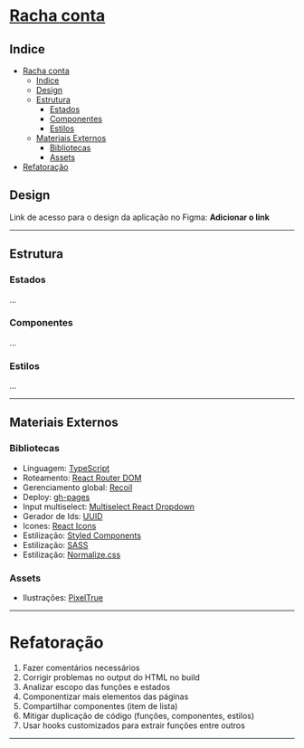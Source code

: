 # [Racha conta](https://palhanor.github.io/Racha-conta/#/)

## Indice
- [Racha conta](#racha-conta)
  - [Indice](#indice)
  - [Design](#design)
  - [Estrutura](#estrutura)
    - [Estados](#estados)
    - [Componentes](#componentes)
    - [Estilos](#estilos)
  - [Materiais Externos](#materiais-externos)
    - [Bibliotecas](#bibliotecas)
    - [Assets](#assets)
- [Refatoração](#refatoração)

## Design
Link de acesso para o design da aplicação no Figma: **Adicionar o link**
***
## Estrutura
### Estados
...
### Componentes
...
### Estilos
...
***
## Materiais Externos
### Bibliotecas
* Linguagem: [TypeScript](https://www.npmjs.com/package/typescript)
* Roteamento: [React Router DOM](https://www.npmjs.com/package/react-router-dom)
* Gerenciamento global: [Recoil](https://www.npmjs.com/package/recoil)
* Deploy: [gh-pages](https://www.npmjs.com/package/gh-pages)
* Input multiselect: [Multiselect React Dropdown](https://www.npmjs.com/package/multiselect-react-dropdown)
* Gerador de Ids: [UUID](https://www.npmjs.com/package/uuid)
* Icones: [React Icons](https://www.npmjs.com/package/react-icons)
* Estilização: [Styled Components](https://www.npmjs.com/package/styled-components)
* Estilização: [SASS](https://www.npmjs.com/package/sass)
* Estilização: [Normalize.css](https://www.npmjs.com/package/normalize.css)
### Assets
* Ilustrações: [PixelTrue](https://www.pixeltrue.com/free-packs/)
***
# Refatoração
1. Fazer comentários necessários
2. Corrigir problemas no output do HTML no build
3. Analizar escopo das funções e estados
4. Componentizar mais elementos das páginas
5. Compartilhar componentes (item de lista)
6. Mitigar duplicação de código (funções, componentes, estilos)
7. Usar hooks customizados para extrair funções entre outros
***